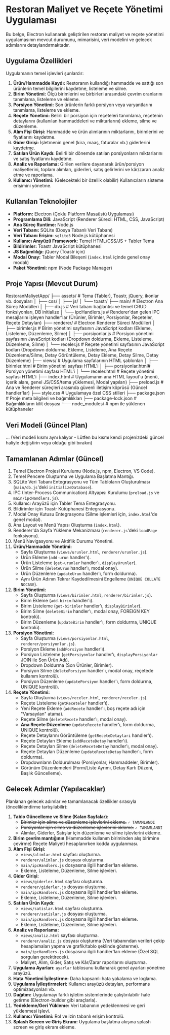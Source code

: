 # Restoran Maliyet ve Reçete Yönetimi Uygulaması

Bu belge, Electron kullanarak geliştirilen restoran maliyet ve reçete yönetimi uygulamasının mevcut durumunu, mimarisini, veri modelini ve gelecek adımlarını detaylandırmaktadır.

## Uygulama Özellikleri

Uygulamanın temel işlevleri şunlardır:

1.  **Ürün/Hammadde Kaydı:** Restoranın kullandığı hammadde ve sattığı son ürünlerin temel bilgilerini kaydetme, listeleme ve silme.
2.  **Birim Yönetimi:** Ölçü birimlerini ve birbirleri arasındaki çevrim oranlarını tanımlama, listeleme ve ekleme.
3.  **Porsiyon Yönetimi:** Son ürünlerin farklı porsiyon veya varyantlarını tanımlama, listeleme ve ekleme.
4.  **Reçete Yönetimi:** Belirli bir porsiyon için reçeteleri tanımlama, reçetenin detaylarını (kullanılan hammaddeleri ve miktarlarını) ekleme, silme ve düzenleme.
5.  **Alım Fişi Girişi:** Hammadde ve ürün alımlarının miktarlarını, birimlerini ve fiyatlarını kaydetme.
6.  **Gider Girişi:** İşletmenin genel (kira, maaş, faturalar vb.) giderlerini kaydetme.
7.  **Satılan Ürün Kaydı:** Belirli bir dönemde satılan porsiyonların miktarlarını ve satış fiyatlarını kaydetme.
8.  **Analiz ve Raporlama:** Girilen verilere dayanarak ürün/porsiyon maliyetlerini, toplam alımları, giderleri, satış gelirlerini ve kâr/zararı analiz etme ve raporlama.
9.  **Kullanıcı Yönetimi:** (Gelecekteki bir özellik olabilir) Kullanıcıların sisteme erişimini yönetme.

## Kullanılan Teknolojiler

*   **Platform:** Electron (Çoklu Platform Masaüstü Uygulaması)
*   **Programlama Dili:** JavaScript (Renderer Süreci: HTML, CSS, JavaScript)
*   **Ana Süreç Runtime:** Node.js
*   **Veri Tabanı:** SQLite (Dosya Tabanlı Veri Tabanı)
*   **Veri Tabanı Erişim:** `sqlite3` Node.js kütüphanesi
*   **Kullanıcı Arayüzü Framework:** Temel HTML/CSS/JS + Tabler Tema
*   **Bildirimler:** Toastr JavaScript kütüphanesi
*   **JS Bağımlılığı:** jQuery (Toastr için)
*   **Modal Onay:** Tabler Modal Bileşeni (`index.html` içinde genel onay modalı)
*   **Paket Yönetimi:** npm (Node Package Manager)

## Proje Yapısı (Mevcut Durum)

RestoranMaliyetApp/
├── assets/ # Tema (Tabler), Toastr, jQuery, ikonlar vb. dosyaları
│ ├── css/
│ ├── js/
│ └── toastr/
├── main/ # Electron Ana Süreç Modülleri
│ ├── db.js # Veri tabanı bağlantısı ve temel CRUD fonksiyonları, DB initialize
│ └── ipcHandlers.js # Renderer'dan gelen IPC mesajlarını işleyen handler'lar (Ürünler, Birimler, Porsiyonlar, Reçeteler, Reçete Detayları)
├── renderer/ # Electron Renderer Süreci Modülleri
│ ├── birimler.js # Birim yönetimi sayfasının JavaScript kodları (Ekleme, Listeleme, Düzenleme, Silme)
│ ├── porsiyonlar.js # Porsiyon yönetimi sayfasının JavaScript kodları (Dropdown doldurma, Ekleme, Listeleme, Düzenleme, Silme)
│ └── receler.js # Reçete yönetimi sayfasının JavaScript kodları (Dropdown doldurma, Ekleme, Listeleme, Ana Reçete Düzenleme/Silme, Detay Görüntüleme, Detay Ekleme, Detay Silme, Detay Düzenleme)
├── views/ # Uygulama sayfalarının HTML şablonları
│ ├── birimler.html # Birim yönetimi sayfası HTML'i
│ ├── porsiyonlar.html# Porsiyon yönetimi sayfası HTML'i
│ └── receler.html # Reçete yönetimi sayfası HTML'i
├── index.html # Uygulamanın ana HTML layout'u (menü, içerik alanı, genel JS/CSS/tema yüklemesi, Modal yapıları)
├── preload.js # Ana ve Renderer süreçleri arasında güvenli iletişim köprüsü (Güncel handler'lar)
├── style.css # Uygulamaya özel CSS stilleri
├── package.json # Proje meta bilgileri ve bağımlılıkları
├── package-lock.json # Bağımlılıkların kilit dosyası
└── node_modules/ # npm ile yüklenen kütüphaneler

## Veri Modeli (Güncel Plan)

... (Veri modeli kısmı aynı kalıyor - Lütfen bu kısmı kendi projenizdeki güncel haliyle değiştirin veya olduğu gibi bırakın)

## Tamamlanan Adımlar (Güncel)

1.  Temel Electron Projesi Kurulumu (Node.js, npm, Electron, VS Code).
2.  Temel Pencere Oluşturma ve Uygulama Başlatma Mantığı.
3.  SQLite Veri Tabanı Entegrasyonu ve Tüm Tabloların Oluşturulması (`main/db.js`'deki `initializeDatabase`).
4.  IPC (Inter-Process Communication) Altyapısı Kurulumu (`preload.js` ve `main/ipcHandlers.js`).
5.  Kullanıcı Arayüzü için Tabler Tema Entegrasyonu.
6.  Bildirimler için Toastr Kütüphanesi Entegrasyonu.
7.  Modal Onay Kutusu Entegrasyonu (Silme işlemleri için, `index.html`'de genel modal).
8.  Ana Layout ve Menü Yapısı Oluşturma (`index.html`).
9.  Renderer'da Sayfa Yükleme Mekanizması (`renderer.js`'deki `loadPage` fonksiyonu).
10. Menü Navigasyonu ve Aktiflik Durumu Yönetimi.
11. **Ürün/Hammadde Yönetimi:**
    *   Sayfa Oluşturma (`views/urunler.html`, `renderer/urunler.js`).
    *   Ürün Ekleme (`add-urun` handler'ı).
    *   Ürün Listeleme (`get-urunler` handler'ı, `displayUrunler`).
    *   Ürün Silme (`deleteUrun` handler'ı, modal onay).
    *   Ürün Düzenleme (`updateUrun` handler'ı, form doldurma).
    *   Aynı Ürün Adının Tekrar Kaydedilmesini Engelleme (`UNIQUE COLLATE NOCASE`).
12. **Birim Yönetimi:**
    *   Sayfa Oluşturma (`views/birimler.html`, `renderer/birimler.js`).
    *   Birim Ekleme (`add-birim` handler'ı).
    *   Birim Listeleme (`get-birimler` handler'ı, `displayBirimler`).
    *   Birim Silme (`deleteBirim` handler'ı, modal onay, FOREIGN KEY kontrolü).
    *   Birim Düzenleme (`updateBirim` handler'ı, form doldurma, UNIQUE kontrolü).
13. **Porsiyon Yönetimi:**
    *   Sayfa Oluşturma (`views/porsiyonlar.html`, `renderer/porsiyonlar.js`).
    *   Porsiyon Ekleme (`addPorsiyon` handler'ı).
    *   Porsiyon Listeleme (`getPorsiyonlar` handler'ı, `displayPorsiyonlar` JOIN ile Son Ürün Adı).
    *   Dropdown Doldurma (Son Ürünler, Birimler).
    *   Porsiyon Silme (`deletePorsiyon` handler'ı, modal onay, reçetede kullanım kontrolü).
    *   Porsiyon Düzenleme (`updatePorsiyon` handler'ı, form doldurma, UNIQUE kontrolü).
14. **Reçete Yönetimi:**
    *   Sayfa Oluşturma (`views/receler.html`, `renderer/receler.js`).
    *   Reçete Listeleme (`getReceteler` handler'ı).
    *   Yeni Reçete Ekleme (`addRecete` handler'ı, boş reçete adı için "Varsayılan" atama).
    *   Reçete Silme (`deleteRecete` handler'ı, modal onay).
    *   **Ana Reçete Düzenleme** (`updateRecete` handler'ı, form doldurma, UNIQUE kontrolü).
    *   Reçete Detaylarını Görüntüleme (`getReceteDetaylari` handler'ı).
    *   Reçete Detayları Ekleme (`addReceteDetay` handler'ı).
    *   Reçete Detayları Silme (`deleteReceteDetay` handler'ı, modal onay).
    *   Reçete Detayları Düzenleme (`updateReceteDetay` handler'ı, form doldurma).
    *   Dropdownların Doldurulması (Porsiyonlar, Hammaddeler, Birimler).
    *   Görünüm Düzenlemeleri (Form/Liste Ayrımı, Detay Kartı Düzeni, Başlık Güncelleme).

## Gelecek Adımlar (Yapılacaklar)

Planlanan gelecek adımlar ve tamamlanacak özellikler sırasıyla (önceliklendirme tartışılabilir):

1.  **Tablo Güncelleme ve Silme (Kalan Sayfalar):**
    *   ~~Birimler için silme ve düzenleme işlevlerini ekleme.~~ `✓ TAMAMLANDI`
    *   ~~Porsiyonlar için silme ve düzenleme işlevlerini ekleme.~~ `✓ TAMAMLANDI`
    *   Alımlar, Giderler, Satışlar için düzenleme ve silme işlevlerini ekleme.
2.  **Birim çevrim mantığının** (Hammadde kullanım biriminden alış birimine çevirme) Reçete Maliyeti hesaplanırken kodda uygulanması.
3.  **Alım Fişi Girişi:**
    *   `views/alimlar.html` sayfası oluşturma.
    *   `renderer/alimlar.js` dosyası oluşturma.
    *   `main/ipcHandlers.js` dosyasına ilgili handler'ları ekleme.
    *   Ekleme, Listeleme, Düzenleme, Silme işlevleri.
4.  **Gider Girişi:**
    *   `views/giderler.html` sayfası oluşturma.
    *   `renderer/giderler.js` dosyası oluşturma.
    *   `main/ipcHandlers.js` dosyasına ilgili handler'ları ekleme.
    *   Ekleme, Listeleme, Düzenleme, Silme işlevleri.
5.  **Satılan Ürün Kaydı:**
    *   `views/satislar.html` sayfası oluşturma.
    *   `renderer/satislar.js` dosyası oluşturma.
    *   `main/ipcHandlers.js` dosyasına ilgili handler'ları ekleme.
    *   Ekleme, Listeleme, Düzenleme, Silme işlevleri.
6.  **Analiz ve Raporlama:**
    *   `views/analiz.html` sayfası oluşturma.
    *   `renderer/analiz.js` dosyası oluşturma (Veri tabanından verileri çekip hesaplamaları yapma ve grafik/tablo şeklinde gösterme).
    *   `main/ipcHandlers.js` dosyasına ilgili handler'ları ekleme (Özel SQL sorguları gerektirecek).
    *   Maliyet, Alım, Gider, Satış ve Kâr/Zarar raporlarını oluşturma.
7.  **Uygulama Ayarları:** `ayarlar` tablosunu kullanarak genel ayarları yönetme arayüzü.
8.  **Hata Yönetimi İyileştirme:** Daha kapsamlı hata yakalama ve loglama.
9.  **Uygulama İyileştirmeleri:** Kullanıcı arayüzü detayları, performans optimizasyonları vb.
10. **Dağıtım:** Uygulamayı farklı işletim sistemlerinde çalıştırılabilir hale getirme (Electron-builder gibi araçlarla).
11. **Yedekleme/Geri Yükleme:** Veri tabanının yedeklenmesi ve geri yüklenmesi işlevi.
12. **Kullanıcı Yönetimi:** Rol ve izin tabanlı erişim kontrolü.
13. **Splash Screen ve Giriş Ekranı:** Uygulama başlatma akışına splash screen ve giriş ekranı ekleme.